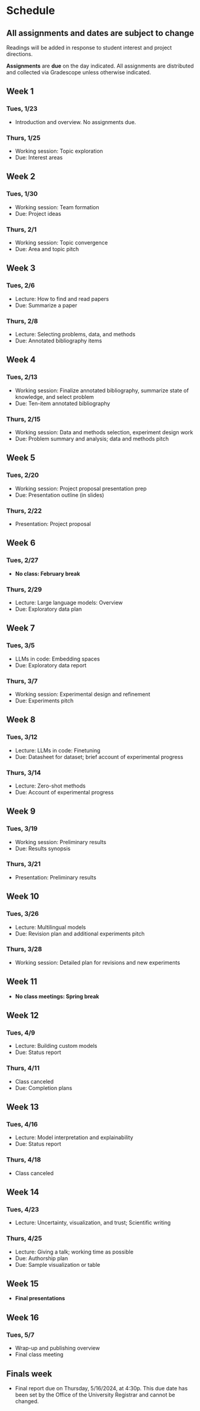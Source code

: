 # Schedule

## All assignments and dates are subject to change

Readings will be added in response to student interest and project directions. 

**Assignments** are **due** on the day indicated. All assignments are distributed and collected via Gradescope unless otherwise indicated.

## Week 1
### Tues, 1/23
* Introduction and overview. No assignments due.

### Thurs, 1/25
* Working session: Topic exploration
* Due: Interest areas

## Week 2
### Tues, 1/30
* Working session: Team formation
* Due: Project ideas

### Thurs, 2/1
* Working session: Topic convergence
* Due: Area and topic pitch

## Week 3
### Tues, 2/6
* Lecture: How to find and read papers
* Due: Summarize a paper

### Thurs, 2/8
* Lecture: Selecting problems, data, and methods
* Due: Annotated bibliography items

## Week 4
### Tues, 2/13
* Working session: Finalize annotated bibliography, summarize state of knowledge, and select problem
* Due: Ten-item annotated bibliography

### Thurs, 2/15
* Working session: Data and methods selection, experiment design work
* Due: Problem summary and analysis; data and methods pitch

## Week 5
### Tues, 2/20
* Working session: Project proposal presentation prep
* Due: Presentation outline (in slides)

### Thurs, 2/22
* Presentation: Project proposal

## Week 6
### Tues, 2/27
* **No class: February break**

### Thurs, 2/29
* Lecture: Large language models: Overview
* Due: Exploratory data plan

## Week 7
### Tues, 3/5
* LLMs in code: Embedding spaces
* Due: Exploratory data report

### Thurs, 3/7
* Working session: Experimental design and refinement
* Due: Experiments pitch

## Week 8
### Tues, 3/12
* Lecture: LLMs in code: Finetuning
* Due: Datasheet for dataset; brief account of experimental progress

### Thurs, 3/14
* Lecture: Zero-shot methods
* Due: Account of experimental progress

## Week 9
### Tues, 3/19
* Working session: Preliminary results
* Due: Results synopsis

### Thurs, 3/21
* Presentation: Preliminary results

## Week 10
### Tues, 3/26
* Lecture: Multilingual models
* Due: Revision plan and additional experiments pitch

### Thurs, 3/28
* Working session: Detailed plan for revisions and new experiments

## Week 11
* **No class meetings: Spring break**

## Week 12
### Tues, 4/9
* Lecture: Building custom models
* Due: Status report

### Thurs, 4/11
* Class canceled 
* Due: Completion plans

## Week 13
### Tues, 4/16

* Lecture: Model interpretation and explainability
* Due: Status report

### Thurs, 4/18
* Class canceled

## Week 14
### Tues, 4/23
* Lecture: Uncertainty, visualization, and trust; Scientific writing

### Thurs, 4/25
* Lecture: Giving a talk; working time as possible
* Due: Authorship plan
* Due: Sample visualization or table

## Week 15
* **Final presentations**

## Week 16
### Tues, 5/7
* Wrap-up and publishing overview
* Final class meeting

## Finals week
* Final report due on Thursday, 5/16/2024, at 4:30p. This due date has been set by the Office of the University Registrar and cannot be changed.
